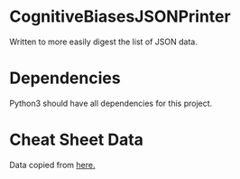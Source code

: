 # CognitiveBiasesJSONPrinter
Written to more easily digest the list of JSON data.

# Dependencies
Python3 should have all dependencies for this project.

# Cheat Sheet Data
Data copied from [here.](https://github.com/busterbenson/public/blob/master/cognitive-bias-cheat-sheet.json])
